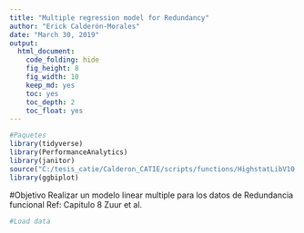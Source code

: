 ```yaml
---
title: "Multiple regression model for Redundancy"
author: "Erick Calderón-Morales"
date: "March 30, 2019"
output: 
  html_document:
    code_folding: hide
    fig_height: 8
    fig_width: 10
    keep_md: yes
    toc: yes
    toc_depth: 2
    toc_float: yes
---
```


```r
#Paquetes
library(tidyverse)
library(PerformanceAnalytics)
library(janitor)
source("C:/tesis_catie/Calderon_CATIE/scripts/functions/HighstatLibV10.R")
library(ggbiplot)
```

#Objetivo 
Realizar un modelo linear multiple para los datos de Redundancia funcional
Ref: Capitulo 8 Zuur et al.


```r
#Load data
```



